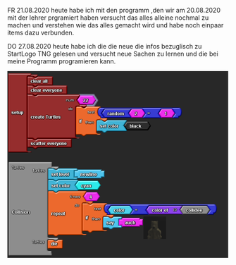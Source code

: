 FR 21.08.2020 
heute habe ich mit den programm ,den wir am 20.08.2020 mit der lehrer prgramiert haben versucht das alles alleine nochmal zu machen und verstehen wie das alles gemacht wird und habe noch einpaar items dazu verbunden.

DO 27.08.2020
heute habe ich die die neue die infos bezuglisch zu StartLogo TNG gelesen und versucht neue Sachen zu lernen und die bei meine Programm programieren kann.

![bsp starlogtng](images/setup+collision.png "Screenshot von StarLogoTNG")
